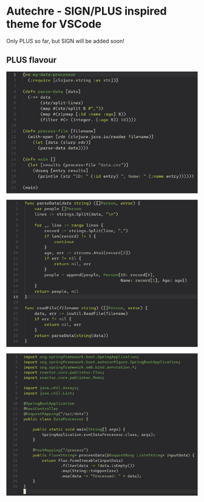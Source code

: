 # Autechre - SIGN/PLUS inspired theme for VSCode

Only PLUS so far, but SIGN will be added soon!

## PLUS flavour

![clojure example](/images/clojure.png)

![go example](/images/go.png)

![java web flux example](/images/java.png)
